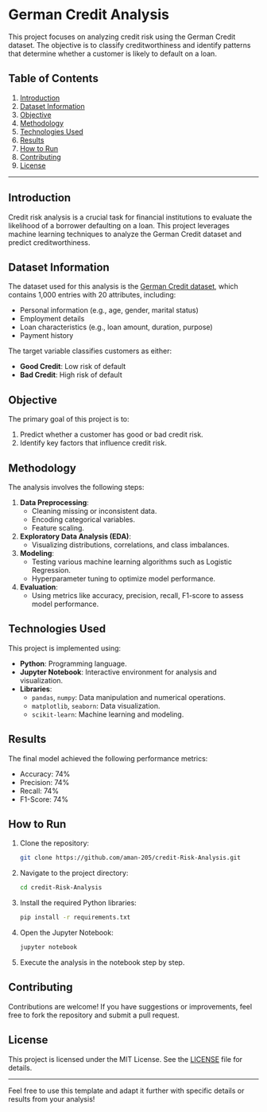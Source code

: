 
# German Credit Analysis

This project focuses on analyzing credit risk using the German Credit dataset. The objective is to classify creditworthiness and identify patterns that determine whether a customer is likely to default on a loan.

## Table of Contents
1. [Introduction](#introduction)
2. [Dataset Information](#dataset-information)
3. [Objective](#objective)
4. [Methodology](#methodology)
5. [Technologies Used](#technologies-used)
6. [Results](#results)
7. [How to Run](#how-to-run)
8. [Contributing](#contributing)
9. [License](#license)

---

## Introduction
Credit risk analysis is a crucial task for financial institutions to evaluate the likelihood of a borrower defaulting on a loan. This project leverages machine learning techniques to analyze the German Credit dataset and predict creditworthiness.

## Dataset Information
The dataset used for this analysis is the [German Credit dataset](https://archive.ics.uci.edu/ml/datasets/statlog+(german+credit+data)), which contains 1,000 entries with 20 attributes, including:
- Personal information (e.g., age, gender, marital status)
- Employment details
- Loan characteristics (e.g., loan amount, duration, purpose)
- Payment history

The target variable classifies customers as either:
- **Good Credit**: Low risk of default
- **Bad Credit**: High risk of default

## Objective
The primary goal of this project is to:
1. Predict whether a customer has good or bad credit risk.
2. Identify key factors that influence credit risk.

## Methodology
The analysis involves the following steps:
1. **Data Preprocessing**:
   - Cleaning missing or inconsistent data.
   - Encoding categorical variables.
   - Feature scaling.
2. **Exploratory Data Analysis (EDA)**:
   - Visualizing distributions, correlations, and class imbalances.
3. **Modeling**:
   - Testing various machine learning algorithms such as Logistic Regression.
   - Hyperparameter tuning to optimize model performance.
4. **Evaluation**:
   - Using metrics like accuracy, precision, recall, F1-score to assess model performance.

## Technologies Used
This project is implemented using:
- **Python**: Programming language.
- **Jupyter Notebook**: Interactive environment for analysis and visualization.
- **Libraries**:
  - `pandas`, `numpy`: Data manipulation and numerical operations.
  - `matplotlib`, `seaborn`: Data visualization.
  - `scikit-learn`: Machine learning and modeling.

## Results
The final model achieved the following performance metrics:
- Accuracy: 74%
- Precision: 74%
- Recall: 74%
- F1-Score: 74%




## How to Run
1. Clone the repository:
   ```bash
   git clone https://github.com/aman-205/credit-Risk-Analysis.git
   ```
2. Navigate to the project directory:
   ```bash
   cd credit-Risk-Analysis
   ```
3. Install the required Python libraries:
   ```bash
   pip install -r requirements.txt
   ```
4. Open the Jupyter Notebook:
   ```bash
   jupyter notebook
   ```
5. Execute the analysis in the notebook step by step.

## Contributing
Contributions are welcome! If you have suggestions or improvements, feel free to fork the repository and submit a pull request.

## License
This project is licensed under the MIT License. See the [LICENSE](LICENSE) file for details.

---

Feel free to use this template and adapt it further with specific details or results from your analysis!
